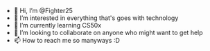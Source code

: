 - 👋 Hi, I’m @Fighter25
- 👀 I’m interested in everything that's goes with technology 
- 🌱 I’m currently learning CS50x
- 💞️ I’m looking to collaborate on anyone who might want to get help
- 📫 How to reach me so manyways :D

<!---
Fighter25/Fighter25 is a ✨ special ✨ repository because its `README.md` (this file) appears on your GitHub profile.
You can click the Preview link to take a look at your changes.
--->
